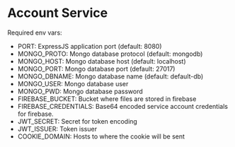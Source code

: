 # Account Service

Required env vars:
* PORT: ExpressJS application port (default: 8080)
* MONGO_PROTO: Mongo database protocol (default: mongodb)
* MONGO_HOST: Mongo database host (default: localhost)
* MONGO_PORT: Mongo database port (default: 27017)
* MONGO_DBNAME: Mongo database name (default: default-db)
* MONGO_USER: Mongo database user
* MONGO_PWD: Mongo database password
* FIREBASE_BUCKET: Bucket where files are stored in firebase
* FIREBASE_CREDENTIALS: Base64 encoded service account credentials for firebase.
* JWT_SECRET: Secret for token encoding
* JWT_ISSUER: Token issuer
* COOKIE_DOMAIN: Hosts to where the cookie will be sent